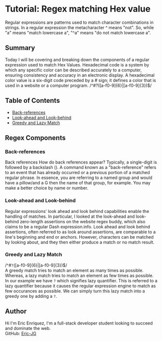 
# Tutorial: Regex matching Hex value

Regular expressions are patterns used to match character combinations in strings. In a regular expression the metacharacter ^ means "not". So, while "a" means "match lowercase a", "^a" means "do not match lowercase a".

## Summary
Today I will be covering and breaking down the components of a regular expression used to match Hex Values. Hexadecimal code is a system by which any specific color can be described accurately to a computer, ensuring consistency and accuracy in an electronic display. A hexadecimal color value is a six-digit code preceded by a # sign; it defines a color that is used in a website or a computer program.
/^#?([a-f0-9]{6}|[a-f0-9]{3})$/

## Table of Contents

- [Back-references](#back-references)
- [Look-ahead and Look-behind](#look-ahead-and-look-behind)
- [Greedy and Lazy Match](#greedy-and-lazy-match)

## Regex Components

### Back-references

Back references How do back references appear? Typically, a single-digit is followed by a backslash (\). A command known as a "back-reference" refers to an event that has already occurred or a previous portion of a matched regular phrase. In essence, you are referring to a named group and would have a pillow/and a G then the name of that group, for example. You may make a better choice by name or number.

### Look-ahead and Look-behind

Regular expressions' look ahead and look behind capabilities enable the handling of matches. In particular, I looked at the look-ahead and look-behind zero-length assertions on the website regex buddy, which also claims to be a regular Dash expression.info. Look ahead and look behind assertions, often referred to as look around assertions, are comparable to a line's beginning and end or anchors. However, characters can be matched by looking about, and they then either produce a match or no match result.

### Greedy and Lazy Match

/^#`?`([a-f0-9]{6}|[a-f0-9]{3})$/  
A greedy match tries to match an element as many times as possible. Whereas, a lazy match tries to match an element as few times as possible. In our example we have `?` which signifies lazy quantifier. This is referred to a lazy quantifier because it causes the regular expression engine to match as few occurances as possible. We can simply turn this lazy match into a greedy one by adding a `?`.

## Author

Hi I'm Eric Enriquez, I'm a full-stack developer student looking to succeed and dominate the web.  
GitHub: [Eric-JG](https://github.com/Eric-JG)
